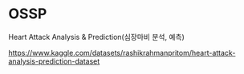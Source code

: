 # OSSP

Heart Attack Analysis & Prediction(심장마비 분석, 예측)

https://www.kaggle.com/datasets/rashikrahmanpritom/heart-attack-analysis-prediction-dataset
